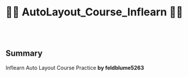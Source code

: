 # 📏📐 AutoLayout_Course_Inflearn 📏📐
<br></br>
## Summary
Inflearn Auto Layout Course Practice **by feldblume5263**


